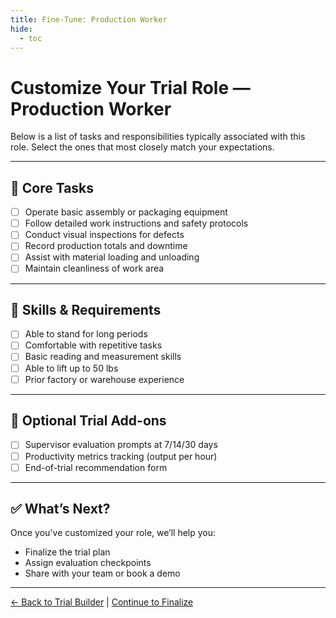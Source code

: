 ```yaml
---
title: Fine-Tune: Production Worker
hide:
  - toc
---
```


# Customize Your Trial Role — Production Worker

Below is a list of tasks and responsibilities typically associated with this role. Select the ones that most closely match your expectations.

---

## 🧱 Core Tasks

- [ ] Operate basic assembly or packaging equipment
- [ ] Follow detailed work instructions and safety protocols
- [ ] Conduct visual inspections for defects
- [ ] Record production totals and downtime
- [ ] Assist with material loading and unloading
- [ ] Maintain cleanliness of work area

---

## 🧰 Skills & Requirements

- [ ] Able to stand for long periods
- [ ] Comfortable with repetitive tasks
- [ ] Basic reading and measurement skills
- [ ] Able to lift up to 50 lbs
- [ ] Prior factory or warehouse experience

---

## 🧪 Optional Trial Add-ons

- [ ] Supervisor evaluation prompts at 7/14/30 days
- [ ] Productivity metrics tracking (output per hour)
- [ ] End-of-trial recommendation form

---

## ✅ What’s Next?

Once you've customized your role, we’ll help you:

- Finalize the trial plan
- Assign evaluation checkpoints
- Share with your team or book a demo

---

[← Back to Trial Builder](trial-builder.md) | [Continue to Finalize](#)

